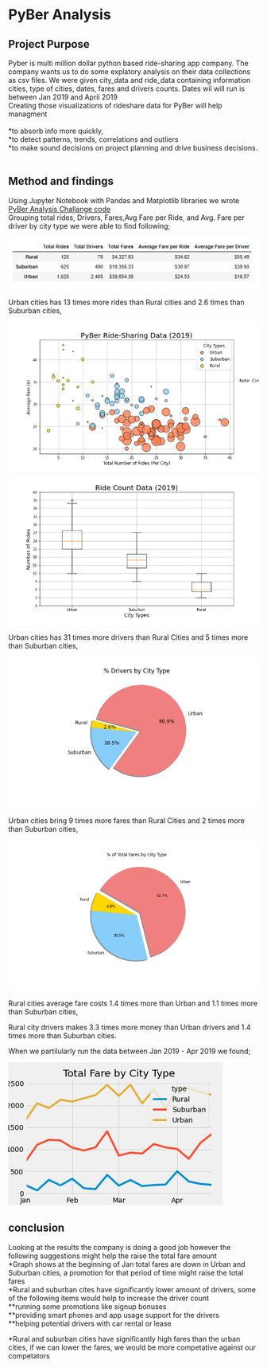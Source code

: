 # PyBer Analysis
## Project Purpose

Pyber is multi million dollar python based ride-sharing app company. The company wants us to do some explatory analysis on their data collections as csv files. We were given city_data and ride_data containing information cities, type of cities, dates, fares and drivers counts. Dates wil will run is between Jan 2019 and April 2019<br>
Creating those visualizations of rideshare data for PyBer will help managment <br>
<br>
	*to absorb info more quickly,<br>
	*to detect patterns, trends, correlations and outliers<br>
	*to make sound decisions on project planning and drive business decisions.<br>
<br>
## Method and findings <br>

Using Jupyter Notebook with Pandas and Matplotlib libraries we wrote [PyBer Analysis Challange code](https://github.com/4renginy/Module5-PyBer_Analysis_Matplotlib/blob/main/PyBer_Challenge.ipynb)<br>
Grouping total rides, Drivers, Fares,Avg Fare per Ride, and Avg. Fare per driver by city type we were able to find following;<br>

![](https://github.com/4renginy/Module5-PyBer_Analysis_Matplotlib/blob/main/analysis/Summary_table.PNG)<br>

Urban cities has 13 times more rides than Rural cities and 2.6 times than Suburban cities,<br>

![](https://github.com/4renginy/Module5-PyBer_Analysis_Matplotlib/blob/main/analysis/Fig1.png)
![](https://github.com/4renginy/Module5-PyBer_Analysis_Matplotlib/blob/main/analysis/Fig2.png)

Urban cities has 31 times more drivers than Rural Cities and 5 times more than Suburban cities,<br>

![](https://github.com/4renginy/Module5-PyBer_Analysis_Matplotlib/blob/main/analysis/Fig6.png)

Urban cities bring 9 times more fares than Rural Cities and 2 times more than Suburban cities,<br>

![](https://github.com/4renginy/Module5-PyBer_Analysis_Matplotlib/blob/main/analysis/Fig5.png)

Rural cities average fare costs 1.4 times more than Urban and 1.1 times more than Suburban cities,<br>

Rural city drivers makes 3.3 times more money than Urban drivers and 1.4 times more than Suburban cities.<br>

When we partilularly run the data between Jan 2019 - Apr 2019 we found; <br>

![](https://github.com/4renginy/Module5-PyBer_Analysis_Matplotlib/blob/main/analysis/PyBer_fare_summary.png)

## conclusion
Looking at the results the company is doing a good job however the following suggestions might help the raise the total fare amount<br>
*Graph shows at the beginning of Jan total fares are down in Urban and Suburban cities, a promotion for that period of time might raise the total fares<br>
*Rural and suburban cites have significantly lower amount of drivers, some of the following items would help to increase the driver count<br>
						**running some promotions like signup bonuses<br>
						**providing smart phones and app usage support for the drivers<br>
						**helping potential drivers with car rental or lease<br>

*Rural and suburban cities have significantly high fares than the urban cities, if we can lower the fares, we would be more competative against our competators<br>

